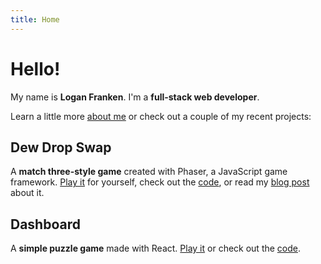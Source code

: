 ```yaml
---
title: Home
---
```


# Hello!

My name is **Logan Franken**.
I'm a **full-stack web developer**.

Learn a little more <a href="/about">about me</a> or check out a couple of my recent projects:

## Dew Drop Swap

A **match three-style game** created with Phaser, a JavaScript game framework.
<a href="https://loganfranken.itch.io/dew-drop-swap" aria-label="Play Dew Drop Swap">Play it</a> for yourself,
check out the <a href="https://github.com/loganfranken/dew-drop-swap" aria-label="source code for Dew Drop Swap">code</a>,
or read my <a href="https://www.loganfranken.com/blog/1660/dew-drop-swap/" aria-label="blog post about Dew Drop Swap">blog post</a> about it.

## Dashboard

A **simple puzzle game** made with React. <a href="https://loganfranken.itch.io/dashboard" aria-label="Play Dashboard">Play it</a>
or check out the <a href="https://github.com/loganfranken/dashboard" aria-label="Source code for Dashboard">code</a>.